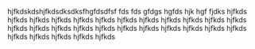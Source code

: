 hjfkdskdshjfkdsdksdksfhgfdsdfsf
fds
fds
gfdgs
hgfds
hjk
hgf
fjdks
hjfkds
hjfkds
hjfkds
hjfkds
hjfkds
hjfkds
hjfkds
hjfkds
hjfkds
hjfkds
hjfkds
hjfkds
hjfkds
hjfkds
hjfkds
hjfkds
hjfkds
hjfkds
hjfkds
hjfkds
hjfkds
hjfkds
hjfkds
hjfkds
hjfkds
hjfkds
hjfkds
hjfkds
